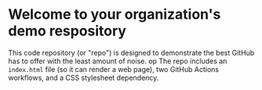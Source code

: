 # Welcome to your organization's demo respository
This code repository (or "repo") is designed to demonstrate the best GitHub has to offer with the least amount of noise.
op 
The repo includes an `index.html` file (so it can render a web page), two GitHub Actions workflows, and a CSS stylesheet dependency.
<h2></h2>
